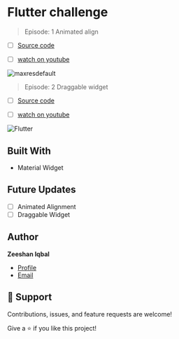 # Flutter challenge

> Episode: 1 Animated align

- [ ] [Source code](https://github.com/Zeeshan-progs/Flutter-widget-challenge/tree/main/lib/ui/Alignment_align)

- [ ] [watch on youtube](https://www.youtube.com/watch?v=xtVApAuarD8)

![maxresdefault](https://user-images.githubusercontent.com/67018643/194779819-ef52a3a4-f825-4802-9b73-5f266283f37d.jpg)

> Episode: 2 Draggable widget

- [ ] [Source code](https://github.com/Zeeshan-progs/Flutter-widget-challenge/tree/main/lib/ui/dragabble)

- [ ] [watch on youtube](https://www.youtube.com/watch?v=1L4QlI_nwz0)

![Flutter](https://user-images.githubusercontent.com/67018643/196007613-bd08c0c9-b385-435a-8585-007b5ef1ddad.png)

##

## Built With

- Material Widget


## Future Updates

- [ ] Animated Alignment
- [ ] Draggable Widget

## Author

**Zeeshan Iqbal**

- [Profile](https://github.com/zeeshan-progs)
- [Email](mailto:md.zeeshaniqbal7277@gmail.com?subject=Hi "Hi!")


## 🤝 Support

Contributions, issues, and feature requests are welcome!

Give a ⭐️ if you like this project!
